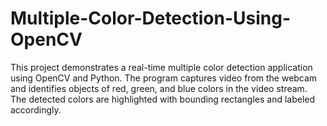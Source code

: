 # Multiple-Color-Detection-Using-OpenCV
This project demonstrates a real-time multiple color detection application using OpenCV and Python. The program captures video from the webcam and identifies objects of red, green, and blue colors in the video stream. The detected colors are highlighted with bounding rectangles and labeled accordingly.
